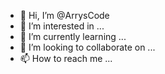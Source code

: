 - 👋 Hi, I’m @ArrysCode
- 👀 I’m interested in ...
- 🌱 I’m currently learning ...
- 💞️ I’m looking to collaborate on ...
- 📫 How to reach me ...

<!---
ArrysCode/ArrysCode is a ✨ special ✨ repository because its `README.md` (this file) appears on your GitHub profile.
You can click the Preview link to take a look at your changes.
--->
